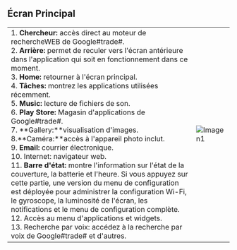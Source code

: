 ## Écran Principal

|  |  |
|:-------|:-------|
|1.	**Chercheur:** accès direct au moteur de rechercheWEB de Google#trade#. <br>2.	**Arrière:** permet de reculer vers l'écran antérieure dans l'application qui soit en fonctionnement dans ce moment.<br> 3.	**Home:** retourner à l'écran principal.<br> 4.	**Tâches:** montrez les applications utilisées récemment.<br> 5.	**Music:** lecture de fichiers de son.<br> 6.	**Play Store:** Magasin d'applications de Google#trade#.<br> 7.	**Gallery:**visualisation d'images.<br> 8.**Caméra:**accès à l'appareil photo inclut.<br> 9.	**Email:** courrier électronique.<br> 10.	Internet: navigateur web.<br> 11.	**Barre d'état:** montre l'information sur l'état de la couverture, la batterie et l'heure. Si vous appuyez sur cette partie, une version du menu de configuration est déployée pour administrer la configuration Wi-Fi, le gyroscope, la luminosité de l'écran, les notifications et le menu de configuration complète.<br> 12. Accès au menu d'applications et widgets.<br> 13. Recherche par voix: accédez à la recherche par voix de Google#trade# et d'autres.| ![Imagen1](http://static.energysistem.com/images/manuals/39530/53707eb01dbf1.jpg)|
